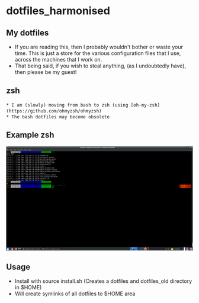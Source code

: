 # dotfiles_harmonised

## My dotfiles
 * If you are reading this, then I probably wouldn't bother or waste your time. This is just a store for the various configuration files that I use, across the machines that I work on.
 * That being said, if you wish to steal anything, (as I undoubtedly have), then please be my guest!

## zsh
	* I am (slowly) moving from bash to zsh (using [oh-my-zsh](https://github.com/ohmyzsh/ohmyzsh)
	* The bash dotfiles may become obsolete

## Example zsh

![shell](figures/screenshot.png)



## Usage
* Install with source install.sh (Creates a dotfiles and dotfiles_old directory in $HOME)
* Will create symlinks of all dotfiles to $HOME area

